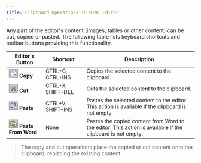 ```yaml
---
title: Clipboard Operations in HTML Editor
---
```

Any part of the editor's content (images, tables or other content) can be cut, copied or pasted. The following table lists keyboard shortcuts and toolbar buttons providing this functionality.
 

| Editor's Button | Shortcut | Description |
|---|---|---|
| ![ASPxHtmlEditor-Buttons-Copy](../../../images/Img7391.png) **Copy** | CTRL+C, CTRL+INS | Copies the selected content to the clipboard. |
| ![ASPxHtmlEditor-Buttons-Cut](../../../images/Img7390.png) **Cut** | CTRL+X, SHIFT+DEL | Cuts the selected content to the clipboard. |
| ![ASPxHtmlEditor-Buttons-Paste](../../../images/Img7392.png) **Paste** | CTRL+V, SHIFT+INS | Pastes the selected content to the editor. This action is available if the clipboard is not empty. |
| ![ASPxHtmlEditor-Buttons-PasteFromWord](../../../images/Img10317.png) **Paste From Word** | None | Pastes the copied content from Word to the editor. This action is available if the clipboard is not empty. |

> The copy and cut operations place the copied or cut content onto the clipboard, replacing the existing content.